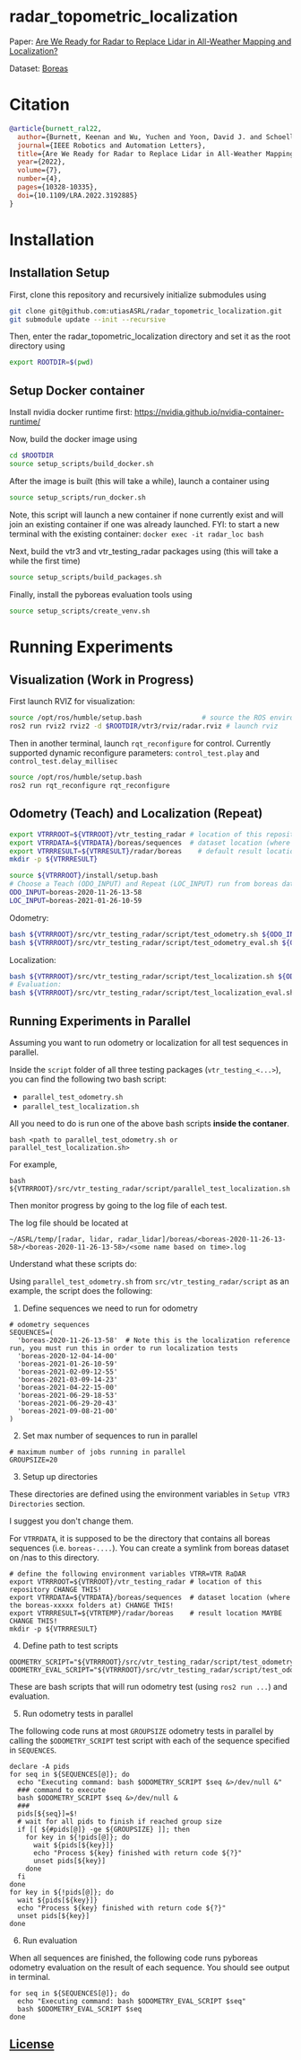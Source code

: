 # radar_topometric_localization

Paper: [Are We Ready for Radar to Replace Lidar in All-Weather Mapping and Localization?](https://ieeexplore.ieee.org/abstract/document/9835037)

Dataset: [Boreas](https://www.boreas.utias.utoronto.ca/#/)

# Citation

```bibtex
@article{burnett_ral22,
  author={Burnett, Keenan and Wu, Yuchen and Yoon, David J. and Schoellig, Angela P. and Barfoot, Timothy D.},
  journal={IEEE Robotics and Automation Letters},
  title={Are We Ready for Radar to Replace Lidar in All-Weather Mapping and Localization?},
  year={2022},
  volume={7},
  number={4},
  pages={10328-10335},
  doi={10.1109/LRA.2022.3192885}
}
```
# Installation

## Installation Setup
First, clone this repository and recursively initialize submodules using

```Bash 
git clone git@github.com:utiasASRL/radar_topometric_localization.git
git submodule update --init --recursive
```

Then, enter the radar_topometric_localization directory and set it as the root directory using
```Bash
export ROOTDIR=$(pwd)
```

## Setup Docker container
Install nvidia docker runtime first: https://nvidia.github.io/nvidia-container-runtime/

Now, build the docker image using
```Bash
cd $ROOTDIR
source setup_scripts/build_docker.sh
```

After the image is built (this will take a while), launch a container using
```Bash
source setup_scripts/run_docker.sh
```
Note, this script will launch a new container if none currently exist and will join an existing container if one was already launched. FYI: to start a new terminal with the existing container: `docker exec -it radar_loc bash`

Next, build the vtr3 and vtr_testing_radar packages using (this will take a while the first time)
```Bash
source setup_scripts/build_packages.sh
```

Finally, install the pyboreas evaluation tools using
```Bash
source setup_scripts/create_venv.sh
```

# Running Experiments

## Visualization (Work in Progress)

First launch RVIZ for visualization:

```Bash
source /opt/ros/humble/setup.bash               # source the ROS environment
ros2 run rviz2 rviz2 -d $ROOTDIR/vtr3/rviz/radar.rviz # launch rviz
```

Then in another terminal, launch `rqt_reconfigure` for control. Currently supported dynamic reconfigure parameters: `control_test.play` and `control_test.delay_millisec`

```Bash
source /opt/ros/humble/setup.bash
ros2 run rqt_reconfigure rqt_reconfigure
```

## Odometry (Teach) and Localization (Repeat)

```Bash
export VTRRROOT=${VTRROOT}/vtr_testing_radar # location of this repository CHANGE THIS!
export VTRRDATA=${VTRDATA}/boreas/sequences  # dataset location (where the boreas-xxxxx folders at) CHANGE THIS!
export VTRRRESULT=${VTRRESULT}/radar/boreas    # default result location
mkdir -p ${VTRRRESULT}
```

```Bash
source ${VTRRROOT}/install/setup.bash
# Choose a Teach (ODO_INPUT) and Repeat (LOC_INPUT) run from boreas dataset
ODO_INPUT=boreas-2020-11-26-13-58
LOC_INPUT=boreas-2021-01-26-10-59
```

Odometry:
```Bash
bash ${VTRRROOT}/src/vtr_testing_radar/script/test_odometry.sh ${ODO_INPUT}
bash ${VTRRROOT}/src/vtr_testing_radar/script/test_odometry_eval.sh ${ODO_INPUT}
```

Localization:
```Bash
bash ${VTRRROOT}/src/vtr_testing_radar/script/test_localization.sh ${ODO_INPUT} ${LOC_INPUT}
# Evaluation:
bash ${VTRRROOT}/src/vtr_testing_radar/script/test_localization_eval.sh ${ODO_INPUT}
```

## Running Experiments in Parallel

Assuming you want to run odometry or localization for all test sequences in parallel.

Inside the `script` folder of all three testing packages (`vtr_testing_<...>`), you can find the following two bash script:

- `parallel_test_odometry.sh`
- `parallel_test_localization.sh`


All you need to do is run one of the above bash scripts **inside the contaner**. 

```
bash <path to parallel_test_odometry.sh or parallel_test_localization.sh>
```

For example,

```
bash ${VTRRROOT}/src/vtr_testing_radar/script/parallel_test_localization.sh
```

Then monitor progress by going to the log file of each test.

The log file should be located at

`~/ASRL/temp/[radar, lidar, radar_lidar]/boreas/<boreas-2020-11-26-13-58>/<boreas-2020-11-26-13-58>/<some name based on time>.log`

Understand what these scripts do:

Using `parallel_test_odometry.sh` from `src/vtr_testing_radar/script` as an example, the script does the following:

1. Define sequences we need to run for odometry

```
# odometry sequences
SEQUENCES=(
  'boreas-2020-11-26-13-58'  # Note this is the localization reference run, you must run this in order to run localization tests
  'boreas-2020-12-04-14-00'
  'boreas-2021-01-26-10-59'
  'boreas-2021-02-09-12-55'
  'boreas-2021-03-09-14-23'
  'boreas-2021-04-22-15-00'
  'boreas-2021-06-29-18-53'
  'boreas-2021-06-29-20-43'
  'boreas-2021-09-08-21-00'
)
```

2. Set max number of sequences to run in parallel

```
# maximum number of jobs running in parallel
GROUPSIZE=20
```

3. Setup up directories

These directories are defined using the environment variables in `Setup VTR3 Directories` section.

I suggest you don't change them.

For `VTRRDATA`, it is supposed to be the directory that contains all boreas sequences (i.e. `boreas-....`). You can create a symlink from boreas dataset on /nas to this directory.

```
# define the following environment variables VTRR=VTR RaDAR
export VTRRROOT=${VTRROOT}/vtr_testing_radar # location of this repository CHANGE THIS!
export VTRRDATA=${VTRDATA}/boreas/sequences  # dataset location (where the boreas-xxxxx folders at) CHANGE THIS!
export VTRRRESULT=${VTRTEMP}/radar/boreas    # result location MAYBE CHANGE THIS!
mkdir -p ${VTRRRESULT}
```

4. Define path to test scripts

```
ODOMETRY_SCRIPT="${VTRRROOT}/src/vtr_testing_radar/script/test_odometry.sh"
ODOMETRY_EVAL_SCRIPT="${VTRRROOT}/src/vtr_testing_radar/script/test_odometry_eval.sh"
```

These are bash scripts that will run odometry test (using `ros2 run ...`) and evaluation.

5. Run odometry tests in parallel

The following code runs at most `GROUPSIZE` odometry tests in parallel by calling the `$ODOMETRY_SCRIPT` test script with each of the sequence specified in `SEQUENCES`.

```
declare -A pids
for seq in ${SEQUENCES[@]}; do
  echo "Executing command: bash $ODOMETRY_SCRIPT $seq &>/dev/null &"
  ### command to execute
  bash $ODOMETRY_SCRIPT $seq &>/dev/null &
  ###
  pids[${seq}]=$!
  # wait for all pids to finish if reached group size
  if [[ ${#pids[@]} -ge ${GROUPSIZE} ]]; then
    for key in ${!pids[@]}; do
      wait ${pids[${key}]}
      echo "Process ${key} finished with return code ${?}"
      unset pids[${key}]
    done
  fi
done
for key in ${!pids[@]}; do
  wait ${pids[${key}]}
  echo "Process ${key} finished with return code ${?}"
  unset pids[${key}]
done
```

6. Run evaluation

When all sequences are finished, the following code runs pyboreas odometry evaluation on the result of each sequence. You should see output in terminal.

```
for seq in ${SEQUENCES[@]}; do
  echo "Executing command: bash $ODOMETRY_EVAL_SCRIPT $seq"
  bash $ODOMETRY_EVAL_SCRIPT $seq
done
```

## [License](./LICENSE)
